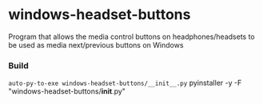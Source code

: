 # windows-headset-buttons
Program that allows the media control buttons on headphones/headsets to be used as media next/previous buttons on Windows

### Build
`auto-py-to-exe windows-headset-buttons/__init__.py`
pyinstaller -y -F "windows-headset-buttons/__init__.py"
